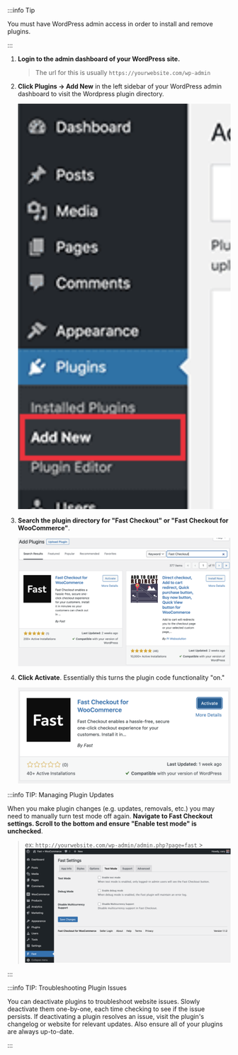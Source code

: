 :::info Tip

You must have WordPress admin access in order to install and remove plugins.

:::

1. **Login to the admin dashboard of your WordPress site.**

   > The url for this is usually `https://yourwebsite.com/wp-admin`

2. **Click Plugins -> Add New** in the left sidebar of your WordPress admin dashboard to visit the Wordpress plugin directory.

   ![Visit Wordpress Plugin Directory](/developer-portal/for-developers/woocommerce/wordpress-plugin/images/wp-visit-plugin-directory.png)

3. **Search the plugin directory for "Fast Checkout" or "Fast Checkout for WooCommerce"**.

   ![Searching for Fast Checkout for WooCommerce](/developer-portal/for-developers/woocommerce/wordpress-plugin/images/wp-add-plugins-fast-checkout.png)

4. **Click Activate**. Essentially this turns the plugin code functionality "on."

   ![Activate plugin](/developer-portal/for-developers/woocommerce/wordpress-plugin/images/wp-activate-plugin.png)

:::info TIP: Managing Plugin Updates

When you make plugin changes (e.g. updates, removals, etc.) you may need to manually turn test mode off again. **Navigate to Fast Checkout settings. Scroll to the bottom and ensure "Enable test mode" is unchecked**.

> ex: `http://yourwebsite.com/wp-admin/admin.php?page=fast` > ![Ensure test mode is disabled](/developer-portal/for-developers/woocommerce/wordpress-plugin/images/test-mode-tab.png)

:::

:::info TIP: Troubleshooting Plugin Issues

You can deactivate plugins to troubleshoot website issues. Slowly deactivate them one-by-one, each time checking to see if the issue persists. If deactivating a plugin resolves an issue, visit the plugin's changelog or website for relevant updates. Also ensure all of your plugins are always up-to-date.

:::
